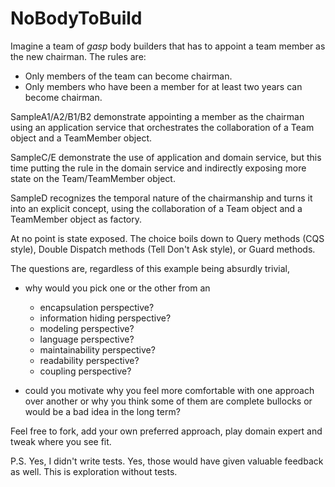 NoBodyToBuild
=============

Imagine a team of *gasp* body builders that has to appoint a team member as the new chairman. The rules are: 

- Only members of the team can become chairman.
- Only members who have been a member for at least two years can become chairman.

SampleA1/A2/B1/B2 demonstrate appointing a member as the chairman using an application service that orchestrates the collaboration of a Team object and a TeamMember object.

SampleC/E demonstrate the use of application and domain service, but this time putting the rule in the domain service and indirectly exposing more state on the Team/TeamMember object.

SampleD recognizes the temporal nature of the chairmanship and turns it into an explicit concept, using the collaboration of a Team object and a TeamMember object as factory.

At no point is state exposed. The choice boils down to Query methods (CQS style), Double Dispatch methods (Tell Don't Ask style), or Guard methods. 

The questions are, regardless of this example being absurdly trivial, 

- why would you pick one or the other from an 
	- encapsulation perspective?
	- information hiding perspective?
	- modeling perspective?
	- language perspective?
	- maintainability perspective?
	- readability perspective?
	- coupling perspective?

- could you motivate why you feel more comfortable with one approach over another or why you think some of them are complete bullocks or would be a bad idea in the long term?

Feel free to fork, add your own preferred approach, play domain expert and tweak where you see fit.

P.S. Yes, I didn't write tests. Yes, those would have given valuable feedback as well. This is exploration without tests.
